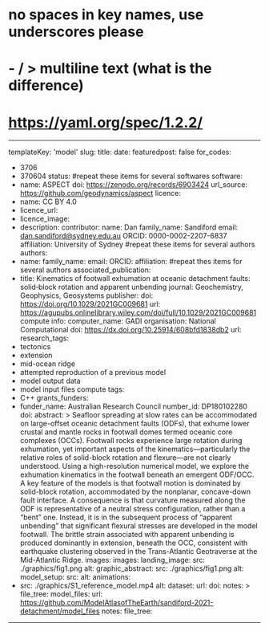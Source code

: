 
# no spaces in key names, use underscores please
# - / > multiline text (what is the difference) 
# https://yaml.org/spec/1.2.2/
---
templateKey: 'model'
slug:
title:
date:
featuredpost: false
for_codes:
  - 3706
  - 370604
status:
#repeat these items for several softwares
software:
  - name: ASPECT
    doi: https://zenodo.org/records/6903424
    url_source: https://github.com/geodynamics/aspect
licence:
  - name: CC BY 4.0
  - licence_url:
  - licence_image:
  - description:
contributor:
    name: Dan
    family_name: Sandiford
    email: dan.sandiford@sydney.edu.au
    ORCID: 0000-0002-2207-6837
    affiliation: University of Sydney
#repeat these items for several authors
authors:
  - name:
    family_name:
    email:
    ORCID:
    affiliation:
#repeat thes items for several authors
associated_publication:
  - title: Kinematics of footwall exhumation at oceanic detachment faults: solid‐block rotation and apparent unbending
    journal: Geochemistry, Geophysics, Geosystems
    publisher:
    doi: https://doi.org/10.1029/2021GC009681
    url: https://agupubs.onlinelibrary.wiley.com/doi/full/10.1029/2021GC009681
compute info:
  computer_name: GADI
  organisation: National Computational
  doi: https://dx.doi.org/10.25914/608bfd1838db2
  url:
research_tags:
  - tectonics
  - extension
  - mid-ocean ridge
  - attempted reproduction of a previous model 
  - model output data
  - model input files
compute tags:
  - C++
grants_funders:
  - funder_name: Australian Research Council
    number_id: DP180102280
    doi:
abstract: > Seafloor spreading at slow rates can be accommodated on large-offset oceanic detachment faults (ODFs), that exhume lower crustal and mantle rocks in footwall domes termed oceanic core complexes (OCCs). Footwall rocks experience large rotation during exhumation, yet important aspects of the kinematics—particularly the relative roles of solid-block rotation and flexure—are not clearly understood. Using a high-resolution numerical model, we explore the exhumation kinematics in the footwall beneath an emergent ODF/OCC. A key feature of the models is that footwall motion is dominated by solid-block rotation, accommodated by the nonplanar, concave-down fault interface. A consequence is that curvature measured along the ODF is representative of a neutral stress configuration, rather than a “bent” one. Instead, it is in the subsequent process of “apparent unbending” that significant flexural stresses are developed in the model footwall. The brittle strain associated with apparent unbending is produced dominantly in extension, beneath the OCC, consistent with earthquake clustering observed in the Trans-Atlantic Geotraverse at the Mid-Atlantic Ridge.
images:
images:
  landing_image:
    src: ./graphics/fig1.png
    alt:
  graphic_abstract:
    src: ./graphics/fig1.png
    alt:
  model_setup:
    src:
    alt:
animations:
  - src: ./graphics/S1_reference_model.mp4
    alt:
dataset:
  url: 
  doi:
  notes: >
  file_tree:
model_files:
  url: https://github.com/ModelAtlasofTheEarth/sandiford-2021-detachment/model_files
  notes:
  file_tree:
---
